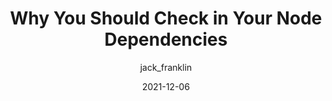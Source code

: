 ---
author: jack_franklin
date: 2021-12-06
permalink: false
tags:
  - nodejs
  - dependencies
target_url: https://www.jackfranklin.co.uk/blog/check-in-your-node-dependencies/
title: Why You Should Check in Your Node Dependencies
---